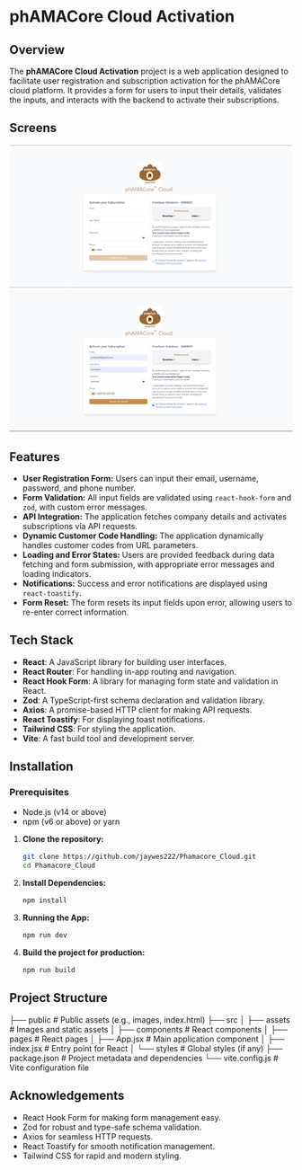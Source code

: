# phAMACore Cloud Activation

## Overview

The **phAMACore Cloud Activation** project is a web application designed to facilitate user registration and subscription activation for the phAMACore cloud platform. It provides a form for users to input their details, validates the inputs, and interacts with the backend to activate their subscriptions.

## Screens
![Alt text](src/assets/Capture.PNG)
![Alt text](src/assets/Capture2.PNG)


## Features

- **User Registration Form:** Users can input their email, username, password, and phone number.
- **Form Validation:** All input fields are validated using `react-hook-form` and `zod`, with custom error messages.
- **API Integration:** The application fetches company details and activates subscriptions via API requests.
- **Dynamic Customer Code Handling:** The application dynamically handles customer codes from URL parameters.
- **Loading and Error States:** Users are provided feedback during data fetching and form submission, with appropriate error messages and loading indicators.
- **Notifications:** Success and error notifications are displayed using `react-toastify`.
- **Form Reset:** The form resets its input fields upon error, allowing users to re-enter correct information.

## Tech Stack

- **React**: A JavaScript library for building user interfaces.
- **React Router**: For handling in-app routing and navigation.
- **React Hook Form**: A library for managing form state and validation in React.
- **Zod**: A TypeScript-first schema declaration and validation library.
- **Axios**: A promise-based HTTP client for making API requests.
- **React Toastify**: For displaying toast notifications.
- **Tailwind CSS**: For styling the application.
- **Vite**: A fast build tool and development server.

## Installation

### Prerequisites

- Node.js (v14 or above)
- npm (v6 or above) or yarn

1. **Clone the repository:**
   ```bash
   git clone https://github.com/jaywes222/Phamacore_Cloud.git
   cd Phamacore_Cloud

2. **Install Dependencies:**
   ```bash
   npm install

3. **Running the App:**
   ```bash
   npm run dev

4. **Build the project for production:**
   ```bash
   npm run build

## Project Structure

├── public               # Public assets (e.g., images, index.html)
├── src
│   ├── assets           # Images and static assets
│   ├── components       # React components
│   ├── pages            # React pages
│   ├── App.jsx          # Main application component
│   ├── index.jsx        # Entry point for React
│   └── styles           # Global styles (if any)
├── package.json         # Project metadata and dependencies
└── vite.config.js       # Vite configuration file

## Acknowledgements
- React Hook Form for making form management easy.
- Zod for robust and type-safe schema validation.
- Axios for seamless HTTP requests.
- React Toastify for smooth notification management.
- Tailwind CSS for rapid and modern styling.



